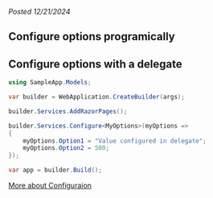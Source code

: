 *Posted 12/21/2024*

## Configure options programically

## Configure options with a delegate

```csharp
using SampleApp.Models;

var builder = WebApplication.CreateBuilder(args);

builder.Services.AddRazorPages();

builder.Services.Configure<MyOptions>(myOptions =>
{
    myOptions.Option1 = "Value configured in delegate";
    myOptions.Option2 = 500;
});

var app = builder.Build();
```

[More about Configuraion](https://learn.microsoft.com/en-us/aspnet/core/fundamentals/configuration/?view=aspnetcore-9.0#configure-options-with-a-delegate)

